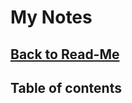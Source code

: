 <h1>My Notes</h1>
<h2><a href="https://github.com/Prime2390/Prime2390/blob/main/Read-Me.md#mynotes">Back to Read-Me</a></h2>
<h2>Table of contents</h2>

